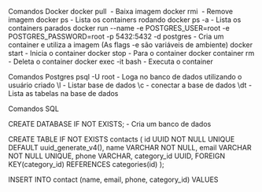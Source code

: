 Comandos Docker 
docker pull <image> - Baixa imagem
docker rmi <image> - Remove imagem
docker ps - Lista os containers rodando
docker ps -a - Lista os containers parados
docker run --name <containerName> -e POSTGRES_USER=root -e POSTGRES_PASSWORD=root -p 5432:5432 -d postgres - Cria um container e utiliza a imagem (As flags -e são variáveis de ambiente)
docker start <container> - Inicia o container
docker stop <container> - Para o container
docker container rm <container> - Deleta o container
docker exec -it <container> bash - Executa o container




Comandos Postgres
psql -U root - Loga no banco de dados utilizando o usuário criado
\l - Listar base de dados
\c <database>- conectar a base de dados
\dt - Lista as tabelas na base de dados

Comandos SQL

CREATE DATABASE IF NOT EXISTS; - Cria um banco de dados

CREATE TABLE IF NOT EXISTS contacts (
    id UUID NOT NULL UNIQUE DEFAULT uuid_generate_v4(),
    name VARCHAR NOT NULL,
    email VARCHAR NOT NULL UNIQUE,
    phone VARCHAR,
    category_id UUID,
    FOREIGN KEY(category_id) REFERENCES categories(id)
);

INSERT INTO contact (name, email, phone, category_id) VALUES


